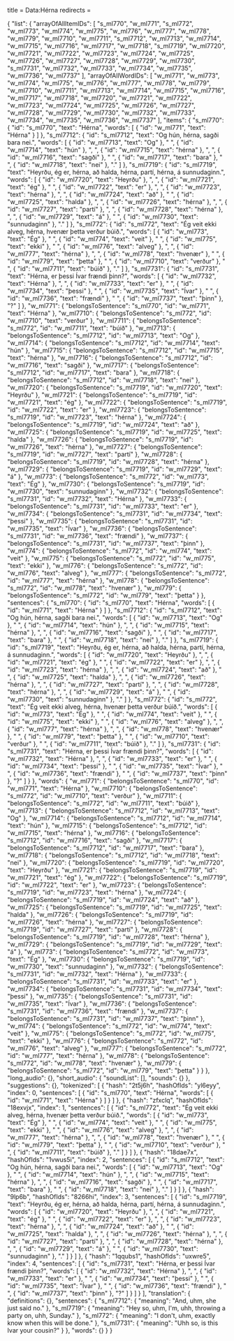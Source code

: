 title = Data:Hérna
redirects =
>>>>

{
    "list": {
        "arrayOfAllItemIDs": [
            "s_ml770",
            "w_ml771",
            "s_ml772",
            "w_ml773",
            "w_ml774",
            "w_ml775",
            "w_ml776",
            "w_ml777",
            "w_ml778",
            "w_ml779",
            "w_ml7710",
            "w_ml7711",
            "s_ml7712",
            "w_ml7713",
            "w_ml7714",
            "w_ml7715",
            "w_ml7716",
            "w_ml7717",
            "w_ml7718",
            "s_ml7719",
            "w_ml7720",
            "w_ml7721",
            "w_ml7722",
            "w_ml7723",
            "w_ml7724",
            "w_ml7725",
            "w_ml7726",
            "w_ml7727",
            "w_ml7728",
            "w_ml7729",
            "w_ml7730",
            "s_ml7731",
            "w_ml7732",
            "w_ml7733",
            "w_ml7734",
            "w_ml7735",
            "w_ml7736",
            "w_ml7737"
        ],
        "arrayOfAllWordIDs": [
            "w_ml771",
            "w_ml773",
            "w_ml774",
            "w_ml775",
            "w_ml776",
            "w_ml777",
            "w_ml778",
            "w_ml779",
            "w_ml7710",
            "w_ml7711",
            "w_ml7713",
            "w_ml7714",
            "w_ml7715",
            "w_ml7716",
            "w_ml7717",
            "w_ml7718",
            "w_ml7720",
            "w_ml7721",
            "w_ml7722",
            "w_ml7723",
            "w_ml7724",
            "w_ml7725",
            "w_ml7726",
            "w_ml7727",
            "w_ml7728",
            "w_ml7729",
            "w_ml7730",
            "w_ml7732",
            "w_ml7733",
            "w_ml7734",
            "w_ml7735",
            "w_ml7736",
            "w_ml7737"
        ],
        "items": {
            "s_ml770": {
                "id": "s_ml770",
                "text": "Hérna",
                "words": [
                    {
                        "id": "w_ml771",
                        "text": "Hérna"
                    }
                ]
            },
            "s_ml7712": {
                "id": "s_ml7712",
                "text": "Og hún, hérna, sagði bara nei.",
                "words": [
                    {
                        "id": "w_ml7713",
                        "text": "Og"
                    },
                    " ",
                    {
                        "id": "w_ml7714",
                        "text": "hún"
                    },
                    ", ",
                    {
                        "id": "w_ml7715",
                        "text": "hérna"
                    },
                    ", ",
                    {
                        "id": "w_ml7716",
                        "text": "sagði"
                    },
                    " ",
                    {
                        "id": "w_ml7717",
                        "text": "bara"
                    },
                    " ",
                    {
                        "id": "w_ml7718",
                        "text": "nei"
                    },
                    "."
                ]
            },
            "s_ml7719": {
                "id": "s_ml7719",
                "text": "Heyrðu, ég er, hérna, að halda, hérna, partí, hérna, á sunnudaginn.",
                "words": [
                    {
                        "id": "w_ml7720",
                        "text": "Heyrðu"
                    },
                    ", ",
                    {
                        "id": "w_ml7721",
                        "text": "ég"
                    },
                    " ",
                    {
                        "id": "w_ml7722",
                        "text": "er"
                    },
                    ", ",
                    {
                        "id": "w_ml7723",
                        "text": "hérna"
                    },
                    ", ",
                    {
                        "id": "w_ml7724",
                        "text": "að"
                    },
                    " ",
                    {
                        "id": "w_ml7725",
                        "text": "halda"
                    },
                    ", ",
                    {
                        "id": "w_ml7726",
                        "text": "hérna"
                    },
                    ", ",
                    {
                        "id": "w_ml7727",
                        "text": "partí"
                    },
                    ", ",
                    {
                        "id": "w_ml7728",
                        "text": "hérna"
                    },
                    ", ",
                    {
                        "id": "w_ml7729",
                        "text": "á"
                    },
                    " ",
                    {
                        "id": "w_ml7730",
                        "text": "sunnudaginn"
                    },
                    "."
                ]
            },
            "s_ml772": {
                "id": "s_ml772",
                "text": "Ég veit ekki alveg, hérna, hvenær þetta verður búið.",
                "words": [
                    {
                        "id": "w_ml773",
                        "text": "Ég"
                    },
                    " ",
                    {
                        "id": "w_ml774",
                        "text": "veit"
                    },
                    " ",
                    {
                        "id": "w_ml775",
                        "text": "ekki"
                    },
                    " ",
                    {
                        "id": "w_ml776",
                        "text": "alveg"
                    },
                    ", ",
                    {
                        "id": "w_ml777",
                        "text": "hérna"
                    },
                    ", ",
                    {
                        "id": "w_ml778",
                        "text": "hvenær"
                    },
                    " ",
                    {
                        "id": "w_ml779",
                        "text": "þetta"
                    },
                    " ",
                    {
                        "id": "w_ml7710",
                        "text": "verður"
                    },
                    " ",
                    {
                        "id": "w_ml7711",
                        "text": "búið"
                    },
                    "."
                ]
            },
            "s_ml7731": {
                "id": "s_ml7731",
                "text": "Hérna, er þessi Ívar frændi þinn?",
                "words": [
                    {
                        "id": "w_ml7732",
                        "text": "Hérna"
                    },
                    ", ",
                    {
                        "id": "w_ml7733",
                        "text": "er"
                    },
                    " ",
                    {
                        "id": "w_ml7734",
                        "text": "þessi"
                    },
                    " ",
                    {
                        "id": "w_ml7735",
                        "text": "Ívar"
                    },
                    " ",
                    {
                        "id": "w_ml7736",
                        "text": "frændi"
                    },
                    " ",
                    {
                        "id": "w_ml7737",
                        "text": "þinn"
                    },
                    "?"
                ]
            },
            "w_ml771": {
                "belongsToSentence": "s_ml770",
                "id": "w_ml771",
                "text": "Hérna"
            },
            "w_ml7710": {
                "belongsToSentence": "s_ml772",
                "id": "w_ml7710",
                "text": "verður"
            },
            "w_ml7711": {
                "belongsToSentence": "s_ml772",
                "id": "w_ml7711",
                "text": "búið"
            },
            "w_ml7713": {
                "belongsToSentence": "s_ml7712",
                "id": "w_ml7713",
                "text": "Og"
            },
            "w_ml7714": {
                "belongsToSentence": "s_ml7712",
                "id": "w_ml7714",
                "text": "hún"
            },
            "w_ml7715": {
                "belongsToSentence": "s_ml7712",
                "id": "w_ml7715",
                "text": "hérna"
            },
            "w_ml7716": {
                "belongsToSentence": "s_ml7712",
                "id": "w_ml7716",
                "text": "sagði"
            },
            "w_ml7717": {
                "belongsToSentence": "s_ml7712",
                "id": "w_ml7717",
                "text": "bara"
            },
            "w_ml7718": {
                "belongsToSentence": "s_ml7712",
                "id": "w_ml7718",
                "text": "nei"
            },
            "w_ml7720": {
                "belongsToSentence": "s_ml7719",
                "id": "w_ml7720",
                "text": "Heyrðu"
            },
            "w_ml7721": {
                "belongsToSentence": "s_ml7719",
                "id": "w_ml7721",
                "text": "ég"
            },
            "w_ml7722": {
                "belongsToSentence": "s_ml7719",
                "id": "w_ml7722",
                "text": "er"
            },
            "w_ml7723": {
                "belongsToSentence": "s_ml7719",
                "id": "w_ml7723",
                "text": "hérna"
            },
            "w_ml7724": {
                "belongsToSentence": "s_ml7719",
                "id": "w_ml7724",
                "text": "að"
            },
            "w_ml7725": {
                "belongsToSentence": "s_ml7719",
                "id": "w_ml7725",
                "text": "halda"
            },
            "w_ml7726": {
                "belongsToSentence": "s_ml7719",
                "id": "w_ml7726",
                "text": "hérna"
            },
            "w_ml7727": {
                "belongsToSentence": "s_ml7719",
                "id": "w_ml7727",
                "text": "partí"
            },
            "w_ml7728": {
                "belongsToSentence": "s_ml7719",
                "id": "w_ml7728",
                "text": "hérna"
            },
            "w_ml7729": {
                "belongsToSentence": "s_ml7719",
                "id": "w_ml7729",
                "text": "á"
            },
            "w_ml773": {
                "belongsToSentence": "s_ml772",
                "id": "w_ml773",
                "text": "Ég"
            },
            "w_ml7730": {
                "belongsToSentence": "s_ml7719",
                "id": "w_ml7730",
                "text": "sunnudaginn"
            },
            "w_ml7732": {
                "belongsToSentence": "s_ml7731",
                "id": "w_ml7732",
                "text": "Hérna"
            },
            "w_ml7733": {
                "belongsToSentence": "s_ml7731",
                "id": "w_ml7733",
                "text": "er"
            },
            "w_ml7734": {
                "belongsToSentence": "s_ml7731",
                "id": "w_ml7734",
                "text": "þessi"
            },
            "w_ml7735": {
                "belongsToSentence": "s_ml7731",
                "id": "w_ml7735",
                "text": "Ívar"
            },
            "w_ml7736": {
                "belongsToSentence": "s_ml7731",
                "id": "w_ml7736",
                "text": "frændi"
            },
            "w_ml7737": {
                "belongsToSentence": "s_ml7731",
                "id": "w_ml7737",
                "text": "þinn"
            },
            "w_ml774": {
                "belongsToSentence": "s_ml772",
                "id": "w_ml774",
                "text": "veit"
            },
            "w_ml775": {
                "belongsToSentence": "s_ml772",
                "id": "w_ml775",
                "text": "ekki"
            },
            "w_ml776": {
                "belongsToSentence": "s_ml772",
                "id": "w_ml776",
                "text": "alveg"
            },
            "w_ml777": {
                "belongsToSentence": "s_ml772",
                "id": "w_ml777",
                "text": "hérna"
            },
            "w_ml778": {
                "belongsToSentence": "s_ml772",
                "id": "w_ml778",
                "text": "hvenær"
            },
            "w_ml779": {
                "belongsToSentence": "s_ml772",
                "id": "w_ml779",
                "text": "þetta"
            }
        },
        "sentences": {
            "s_ml770": {
                "id": "s_ml770",
                "text": "Hérna",
                "words": [
                    {
                        "id": "w_ml771",
                        "text": "Hérna"
                    }
                ]
            },
            "s_ml7712": {
                "id": "s_ml7712",
                "text": "Og hún, hérna, sagði bara nei.",
                "words": [
                    {
                        "id": "w_ml7713",
                        "text": "Og"
                    },
                    " ",
                    {
                        "id": "w_ml7714",
                        "text": "hún"
                    },
                    ", ",
                    {
                        "id": "w_ml7715",
                        "text": "hérna"
                    },
                    ", ",
                    {
                        "id": "w_ml7716",
                        "text": "sagði"
                    },
                    " ",
                    {
                        "id": "w_ml7717",
                        "text": "bara"
                    },
                    " ",
                    {
                        "id": "w_ml7718",
                        "text": "nei"
                    },
                    "."
                ]
            },
            "s_ml7719": {
                "id": "s_ml7719",
                "text": "Heyrðu, ég er, hérna, að halda, hérna, partí, hérna, á sunnudaginn.",
                "words": [
                    {
                        "id": "w_ml7720",
                        "text": "Heyrðu"
                    },
                    ", ",
                    {
                        "id": "w_ml7721",
                        "text": "ég"
                    },
                    " ",
                    {
                        "id": "w_ml7722",
                        "text": "er"
                    },
                    ", ",
                    {
                        "id": "w_ml7723",
                        "text": "hérna"
                    },
                    ", ",
                    {
                        "id": "w_ml7724",
                        "text": "að"
                    },
                    " ",
                    {
                        "id": "w_ml7725",
                        "text": "halda"
                    },
                    ", ",
                    {
                        "id": "w_ml7726",
                        "text": "hérna"
                    },
                    ", ",
                    {
                        "id": "w_ml7727",
                        "text": "partí"
                    },
                    ", ",
                    {
                        "id": "w_ml7728",
                        "text": "hérna"
                    },
                    ", ",
                    {
                        "id": "w_ml7729",
                        "text": "á"
                    },
                    " ",
                    {
                        "id": "w_ml7730",
                        "text": "sunnudaginn"
                    },
                    "."
                ]
            },
            "s_ml772": {
                "id": "s_ml772",
                "text": "Ég veit ekki alveg, hérna, hvenær þetta verður búið.",
                "words": [
                    {
                        "id": "w_ml773",
                        "text": "Ég"
                    },
                    " ",
                    {
                        "id": "w_ml774",
                        "text": "veit"
                    },
                    " ",
                    {
                        "id": "w_ml775",
                        "text": "ekki"
                    },
                    " ",
                    {
                        "id": "w_ml776",
                        "text": "alveg"
                    },
                    ", ",
                    {
                        "id": "w_ml777",
                        "text": "hérna"
                    },
                    ", ",
                    {
                        "id": "w_ml778",
                        "text": "hvenær"
                    },
                    " ",
                    {
                        "id": "w_ml779",
                        "text": "þetta"
                    },
                    " ",
                    {
                        "id": "w_ml7710",
                        "text": "verður"
                    },
                    " ",
                    {
                        "id": "w_ml7711",
                        "text": "búið"
                    },
                    "."
                ]
            },
            "s_ml7731": {
                "id": "s_ml7731",
                "text": "Hérna, er þessi Ívar frændi þinn?",
                "words": [
                    {
                        "id": "w_ml7732",
                        "text": "Hérna"
                    },
                    ", ",
                    {
                        "id": "w_ml7733",
                        "text": "er"
                    },
                    " ",
                    {
                        "id": "w_ml7734",
                        "text": "þessi"
                    },
                    " ",
                    {
                        "id": "w_ml7735",
                        "text": "Ívar"
                    },
                    " ",
                    {
                        "id": "w_ml7736",
                        "text": "frændi"
                    },
                    " ",
                    {
                        "id": "w_ml7737",
                        "text": "þinn"
                    },
                    "?"
                ]
            }
        },
        "words": {
            "w_ml771": {
                "belongsToSentence": "s_ml770",
                "id": "w_ml771",
                "text": "Hérna"
            },
            "w_ml7710": {
                "belongsToSentence": "s_ml772",
                "id": "w_ml7710",
                "text": "verður"
            },
            "w_ml7711": {
                "belongsToSentence": "s_ml772",
                "id": "w_ml7711",
                "text": "búið"
            },
            "w_ml7713": {
                "belongsToSentence": "s_ml7712",
                "id": "w_ml7713",
                "text": "Og"
            },
            "w_ml7714": {
                "belongsToSentence": "s_ml7712",
                "id": "w_ml7714",
                "text": "hún"
            },
            "w_ml7715": {
                "belongsToSentence": "s_ml7712",
                "id": "w_ml7715",
                "text": "hérna"
            },
            "w_ml7716": {
                "belongsToSentence": "s_ml7712",
                "id": "w_ml7716",
                "text": "sagði"
            },
            "w_ml7717": {
                "belongsToSentence": "s_ml7712",
                "id": "w_ml7717",
                "text": "bara"
            },
            "w_ml7718": {
                "belongsToSentence": "s_ml7712",
                "id": "w_ml7718",
                "text": "nei"
            },
            "w_ml7720": {
                "belongsToSentence": "s_ml7719",
                "id": "w_ml7720",
                "text": "Heyrðu"
            },
            "w_ml7721": {
                "belongsToSentence": "s_ml7719",
                "id": "w_ml7721",
                "text": "ég"
            },
            "w_ml7722": {
                "belongsToSentence": "s_ml7719",
                "id": "w_ml7722",
                "text": "er"
            },
            "w_ml7723": {
                "belongsToSentence": "s_ml7719",
                "id": "w_ml7723",
                "text": "hérna"
            },
            "w_ml7724": {
                "belongsToSentence": "s_ml7719",
                "id": "w_ml7724",
                "text": "að"
            },
            "w_ml7725": {
                "belongsToSentence": "s_ml7719",
                "id": "w_ml7725",
                "text": "halda"
            },
            "w_ml7726": {
                "belongsToSentence": "s_ml7719",
                "id": "w_ml7726",
                "text": "hérna"
            },
            "w_ml7727": {
                "belongsToSentence": "s_ml7719",
                "id": "w_ml7727",
                "text": "partí"
            },
            "w_ml7728": {
                "belongsToSentence": "s_ml7719",
                "id": "w_ml7728",
                "text": "hérna"
            },
            "w_ml7729": {
                "belongsToSentence": "s_ml7719",
                "id": "w_ml7729",
                "text": "á"
            },
            "w_ml773": {
                "belongsToSentence": "s_ml772",
                "id": "w_ml773",
                "text": "Ég"
            },
            "w_ml7730": {
                "belongsToSentence": "s_ml7719",
                "id": "w_ml7730",
                "text": "sunnudaginn"
            },
            "w_ml7732": {
                "belongsToSentence": "s_ml7731",
                "id": "w_ml7732",
                "text": "Hérna"
            },
            "w_ml7733": {
                "belongsToSentence": "s_ml7731",
                "id": "w_ml7733",
                "text": "er"
            },
            "w_ml7734": {
                "belongsToSentence": "s_ml7731",
                "id": "w_ml7734",
                "text": "þessi"
            },
            "w_ml7735": {
                "belongsToSentence": "s_ml7731",
                "id": "w_ml7735",
                "text": "Ívar"
            },
            "w_ml7736": {
                "belongsToSentence": "s_ml7731",
                "id": "w_ml7736",
                "text": "frændi"
            },
            "w_ml7737": {
                "belongsToSentence": "s_ml7731",
                "id": "w_ml7737",
                "text": "þinn"
            },
            "w_ml774": {
                "belongsToSentence": "s_ml772",
                "id": "w_ml774",
                "text": "veit"
            },
            "w_ml775": {
                "belongsToSentence": "s_ml772",
                "id": "w_ml775",
                "text": "ekki"
            },
            "w_ml776": {
                "belongsToSentence": "s_ml772",
                "id": "w_ml776",
                "text": "alveg"
            },
            "w_ml777": {
                "belongsToSentence": "s_ml772",
                "id": "w_ml777",
                "text": "hérna"
            },
            "w_ml778": {
                "belongsToSentence": "s_ml772",
                "id": "w_ml778",
                "text": "hvenær"
            },
            "w_ml779": {
                "belongsToSentence": "s_ml772",
                "id": "w_ml779",
                "text": "þetta"
            }
        }
    },
    "long_audio": {},
    "short_audio": {
        "soundList": [],
        "sounds": {}
    },
    "suggestions": {},
    "tokenized": [
        {
            "hash": "2t5j6h",
            "hashOfIds": "yl6eyy",
            "index": 0,
            "sentences": [
                {
                    "id": "s_ml770",
                    "text": "Hérna",
                    "words": [
                        {
                            "id": "w_ml771",
                            "text": "Hérna"
                        }
                    ]
                }
            ]
        },
        {
            "hash": "zfxclq",
            "hashOfIds": "18exvjx",
            "index": 1,
            "sentences": [
                {
                    "id": "s_ml772",
                    "text": "Ég veit ekki alveg, hérna, hvenær þetta verður búið.",
                    "words": [
                        {
                            "id": "w_ml773",
                            "text": "Ég"
                        },
                        " ",
                        {
                            "id": "w_ml774",
                            "text": "veit"
                        },
                        " ",
                        {
                            "id": "w_ml775",
                            "text": "ekki"
                        },
                        " ",
                        {
                            "id": "w_ml776",
                            "text": "alveg"
                        },
                        ", ",
                        {
                            "id": "w_ml777",
                            "text": "hérna"
                        },
                        ", ",
                        {
                            "id": "w_ml778",
                            "text": "hvenær"
                        },
                        " ",
                        {
                            "id": "w_ml779",
                            "text": "þetta"
                        },
                        " ",
                        {
                            "id": "w_ml7710",
                            "text": "verður"
                        },
                        " ",
                        {
                            "id": "w_ml7711",
                            "text": "búið"
                        },
                        "."
                    ]
                }
            ]
        },
        {
            "hash": "18dae7x",
            "hashOfIds": "1vwus5i",
            "index": 2,
            "sentences": [
                {
                    "id": "s_ml7712",
                    "text": "Og hún, hérna, sagði bara nei.",
                    "words": [
                        {
                            "id": "w_ml7713",
                            "text": "Og"
                        },
                        " ",
                        {
                            "id": "w_ml7714",
                            "text": "hún"
                        },
                        ", ",
                        {
                            "id": "w_ml7715",
                            "text": "hérna"
                        },
                        ", ",
                        {
                            "id": "w_ml7716",
                            "text": "sagði"
                        },
                        " ",
                        {
                            "id": "w_ml7717",
                            "text": "bara"
                        },
                        " ",
                        {
                            "id": "w_ml7718",
                            "text": "nei"
                        },
                        "."
                    ]
                }
            ]
        },
        {
            "hash": "9lp6b",
            "hashOfIds": "8266hi",
            "index": 3,
            "sentences": [
                {
                    "id": "s_ml7719",
                    "text": "Heyrðu, ég er, hérna, að halda, hérna, partí, hérna, á sunnudaginn.",
                    "words": [
                        {
                            "id": "w_ml7720",
                            "text": "Heyrðu"
                        },
                        ", ",
                        {
                            "id": "w_ml7721",
                            "text": "ég"
                        },
                        " ",
                        {
                            "id": "w_ml7722",
                            "text": "er"
                        },
                        ", ",
                        {
                            "id": "w_ml7723",
                            "text": "hérna"
                        },
                        ", ",
                        {
                            "id": "w_ml7724",
                            "text": "að"
                        },
                        " ",
                        {
                            "id": "w_ml7725",
                            "text": "halda"
                        },
                        ", ",
                        {
                            "id": "w_ml7726",
                            "text": "hérna"
                        },
                        ", ",
                        {
                            "id": "w_ml7727",
                            "text": "partí"
                        },
                        ", ",
                        {
                            "id": "w_ml7728",
                            "text": "hérna"
                        },
                        ", ",
                        {
                            "id": "w_ml7729",
                            "text": "á"
                        },
                        " ",
                        {
                            "id": "w_ml7730",
                            "text": "sunnudaginn"
                        },
                        "."
                    ]
                }
            ]
        },
        {
            "hash": "1qqubs1",
            "hashOfIds": "uxwre5",
            "index": 4,
            "sentences": [
                {
                    "id": "s_ml7731",
                    "text": "Hérna, er þessi Ívar frændi þinn?",
                    "words": [
                        {
                            "id": "w_ml7732",
                            "text": "Hérna"
                        },
                        ", ",
                        {
                            "id": "w_ml7733",
                            "text": "er"
                        },
                        " ",
                        {
                            "id": "w_ml7734",
                            "text": "þessi"
                        },
                        " ",
                        {
                            "id": "w_ml7735",
                            "text": "Ívar"
                        },
                        " ",
                        {
                            "id": "w_ml7736",
                            "text": "frændi"
                        },
                        " ",
                        {
                            "id": "w_ml7737",
                            "text": "þinn"
                        },
                        "?"
                    ]
                }
            ]
        }
    ],
    "translation": {
        "definitions": {},
        "sentences": {
            "s_ml7712": {
                "meaning": "And, uhm, she just said no."
            },
            "s_ml7719": {
                "meaning": "Hey so, uhm, I'm, uhh, throwing a party on, uhh, Sunday."
            },
            "s_ml772": {
                "meaning": "I don't, uhm, exactly know when this will be done."
            },
            "s_ml7731": {
                "meaning": "Uhh so, is this Ivar your cousin?"
            }
        },
        "words": {}
    }
}